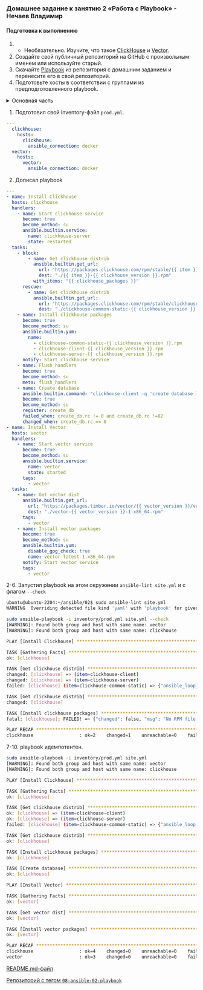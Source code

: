 ### Домашнее задание к занятию 2 «Работа с Playbook» - Нечаев Владимир

#### Подготовка к выполнению

1. * Необязательно. Изучите, что такое [ClickHouse](https://www.youtube.com/watch?v=fjTNS2zkeBs) и [Vector](https://www.youtube.com/watch?v=CgEhyffisLY).
2. Создайте свой публичный репозиторий на GitHub с произвольным именем или используйте старый.
3. Скачайте [Playbook](./playbook/) из репозитория с домашним заданием и перенесите его в свой репозиторий.
4. Подготовьте хосты в соответствии с группами из предподготовленного playbook.

<details>
<summary>Основная часть</summary>


1. Подготовьте свой inventory-файл `prod.yml`.
2. Допишите playbook: нужно сделать ещё один play, который устанавливает и настраивает [vector](https://vector.dev).
3. При создании tasks рекомендую использовать модули: `get_url`, `template`, `unarchive`, `file`.
4. Tasks должны: скачать дистрибутив нужной версии, выполнить распаковку в выбранную директорию, установить vector.
5. Запустите `ansible-lint site.yml` и исправьте ошибки, если они есть.
6. Попробуйте запустить playbook на этом окружении с флагом `--check`.
7. Запустите playbook на `prod.yml` окружении с флагом `--diff`. Убедитесь, что изменения на системе произведены.
8. Повторно запустите playbook с флагом `--diff` и убедитесь, что playbook идемпотентен.
9. Подготовьте README.md-файл по своему playbook. В нём должно быть описано: что делает playbook, какие у него есть параметры и теги.
10. Готовый playbook выложите в свой репозиторий, поставьте тег `08-ansible-02-playbook` на фиксирующий коммит, в ответ предоставьте ссылку на него.

---

</details>

1. Подготовил свой inventory-файл `prod.yml`.
```yaml
---
  clickhouse:
    hosts:
      clickhouse:
        ansible_connection: docker
  vector:
    hosts:
      vector:
        ansible_connection: docker
 ```
 2. Дописал playbook

```yaml
---
- name: Install Clickhouse
  hosts: clickhouse
  handlers:
    - name: Start clickhouse service
      become: true
      become_method: su
      ansible.builtin.service:
        name: clickhouse-server
        state: restarted
  tasks:
    - block:
        - name: Get clickhouse distrib
          ansible.builtin.get_url:
            url: "https://packages.clickhouse.com/rpm/stable/{{ item }}-{{ clickhouse_version }}.noarch.rpm"
            dest: "./{{ item }}-{{ clickhouse_version }}.rpm"
          with_items: "{{ clickhouse_packages }}"
      rescue:
        - name: Get clickhouse distrib
          ansible.builtin.get_url:
            url: "https://packages.clickhouse.com/rpm/stable/clickhouse-common-static-{{ clickhouse_version }}.x86_64.rpm"
            dest: "./clickhouse-common-static-{{ clickhouse_version }}.rpm"
    - name: Install clickhouse packages
      become: true
      become_method: su
      ansible.builtin.yum:
        name:
          - clickhouse-common-static-{{ clickhouse_version }}.rpm
          - clickhouse-client-{{ clickhouse_version }}.rpm
          - clickhouse-server-{{ clickhouse_version }}.rpm
      notify: Start clickhouse service
    - name: Flush handlers
      become: true
      become_method: su
      meta: flush_handlers
    - name: Create database
      ansible.builtin.command: "clickhouse-client -q 'create database logs;'"
      become: true
      become_method: su
      register: create_db
      failed_when: create_db.rc != 0 and create_db.rc !=82
      changed_when: create_db.rc == 0
- name: Install Vector
  hosts: vector
  handlers:
    - name: Start vector service
      become: true
      become_method: su
      ansible.builtin.service:
        name: vector
        state: started
      tags:
        - vector
  tasks:
    - name: Get vector dist
      ansible.builtin.get_url:
        url: "https://packages.timber.io/vector/{{ vector_version }}/vector-{{ vector_version }}-1.x86_64.rpm"
        dest: "./vector-{{ vector_version }}-1.x86_64.rpm"
      tags:
        - vector
    - name: Install vector packages
      become: true
      become_method: su
      ansible.builtin.yum:
        disable_gpg_check: true
        name: vector-latest-1.x86_64.rpm
      notify: Start vector service
      tags:
        - vector
```
2-6. Запустил playbook на этом окружении `ansible-lint site.yml`  и с флагом `--check`
```bash
ubuntu@ubuntu-2204:~/ansible/02$ sudo ansible-lint site.yml 
WARNING  Overriding detected file kind 'yaml' with 'playbook' for given positional argument: site.yml
```

```bash
sudo ansible-playbook -i inventory/prod.yml site.yml --check
[WARNING]: Found both group and host with same name: vector
[WARNING]: Found both group and host with same name: clickhouse

PLAY [Install Clickhouse] *******************************************************************************************************************************************

TASK [Gathering Facts] **********************************************************************************************************************************************
ok: [clickhouse]

TASK [Get clickhouse distrib] ***************************************************************************************************************************************
changed: [clickhouse] => (item=clickhouse-client)
changed: [clickhouse] => (item=clickhouse-server)
failed: [clickhouse] (item=clickhouse-common-static) => {"ansible_loop_var": "item", "changed": false, "dest": "./clickhouse-common-static-22.3.3.44.rpm", "elapsed": 0, "item": "clickhouse-common-static", "msg": "Request failed", "response": "HTTP Error 404: Not Found", "status_code": 404, "url": "https://packages.clickhouse.com/rpm/stable/clickhouse-common-static-22.3.3.44.noarch.rpm"}

TASK [Get clickhouse distrib] ***************************************************************************************************************************************
changed: [clickhouse]

TASK [Install clickhouse packages] **********************************************************************************************************************************
fatal: [clickhouse]: FAILED! => {"changed": false, "msg": "No RPM file matching 'clickhouse-common-static-22.3.3.44.rpm' found on system", "rc": 127, "results": ["No RPM file matching 'clickhouse-common-static-22.3.3.44.rpm' found on system"]}

PLAY RECAP **********************************************************************************************************************************************************
clickhouse                 : ok=2    changed=1    unreachable=0    failed=1    skipped=0    rescued=1    ignored=0   

```
7-10. playbook идемпотентен.
```bash
sudo ansible-playbook -i inventory/prod.yml site.yml 
[WARNING]: Found both group and host with same name: vector
[WARNING]: Found both group and host with same name: clickhouse

PLAY [Install Clickhouse] *******************************************************************************************************************************************

TASK [Gathering Facts] **********************************************************************************************************************************************
ok: [clickhouse]

TASK [Get clickhouse distrib] ***************************************************************************************************************************************
ok: [clickhouse] => (item=clickhouse-client)
ok: [clickhouse] => (item=clickhouse-server)
failed: [clickhouse] (item=clickhouse-common-static) => {"ansible_loop_var": "item", "changed": false, "dest": "./clickhouse-common-static-22.3.3.44.rpm", "elapsed": 0, "gid": 0, "group": "root", "item": "clickhouse-common-static", "mode": "0644", "msg": "Request failed", "owner": "root", "response": "HTTP Error 404: Not Found", "size": 246310036, "state": "file", "status_code": 404, "uid": 0, "url": "https://packages.clickhouse.com/rpm/stable/clickhouse-common-static-22.3.3.44.noarch.rpm"}

TASK [Get clickhouse distrib] ***************************************************************************************************************************************
ok: [clickhouse]

TASK [Install clickhouse packages] **********************************************************************************************************************************
ok: [clickhouse]

TASK [Create database] **********************************************************************************************************************************************
ok: [clickhouse]

PLAY [Install Vector] ***********************************************************************************************************************************************

TASK [Gathering Facts] **********************************************************************************************************************************************
ok: [vector]

TASK [Get vector dist] **********************************************************************************************************************************************
ok: [vector]

TASK [Install vector packages] **************************************************************************************************************************************
ok: [vector]

PLAY RECAP **********************************************************************************************************************************************************
clickhouse                 : ok=4    changed=0    unreachable=0    failed=0    skipped=0    rescued=1    ignored=0   
vector                     : ok=3    changed=0    unreachable=0    failed=0    skipped=0    rescued=0    ignored=0 
```
[README.md-файл
](https://github.com/vanechaev/netology-ansible-02/blob/2cdea8ce1b4e1e44f698834cae9e8d81aa49d367/README.md)

[Репозиторий с тегом `08-ansible-02-playbook`](https://github.com/vanechaev/netology-ansible-02.git)
